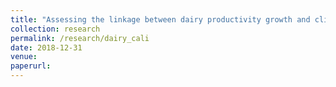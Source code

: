 ```yaml
---
title: "Assessing the linkage between dairy productivity growth and climatic variability: The case of New York State"
collection: research
permalink: /research/dairy_cali
date: 2018-12-31
venue: 
paperurl: 
---
```


